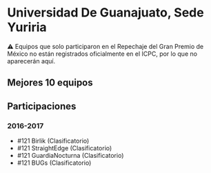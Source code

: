 # Universidad De Guanajuato, Sede Yuriria

:warning: Equipos que solo participaron en el Repechaje del Gran Premio de México no están registrados oficialmente en el ICPC, por lo que no aparecerán aquí.

## Mejores 10 equipos


## Participaciones

### 2016-2017

- #121 Birlik (Clasificatorio)
- #121 StraightEdge (Clasificatorio)
- #121 GuardiaNocturna (Clasificatorio)
- #121 BUGs (Clasificatorio)



